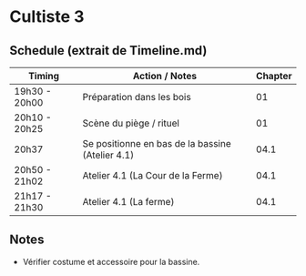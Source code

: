 # Cultiste 3

## Schedule (extrait de Timeline.md)

| Timing        | Action / Notes                                   | Chapter |
| ------------- | ------------------------------------------------ | ------- |
| 19h30 - 20h00 | Préparation dans les bois                        | 01      |
| 20h10 - 20h25 | Scène du piège / rituel                          | 01      |
| 20h37         | Se positionne en bas de la bassine (Atelier 4.1) | 04.1    |
| 20h50 - 21h02 | Atelier 4.1 (La Cour de la Ferme)                | 04.1    |
| 21h17 - 21h30 | Atelier 4.1 (La ferme)                           | 04.1    |

## Notes

- Vérifier costume et accessoire pour la bassine.
